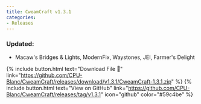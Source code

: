 ```yaml
---
title: CweamCraft v1.3.1
categories:
- Releases
---
```


### Updated:
- Macaw's Bridges & Lights, ModernFix, Waystones, JEI, Farmer's Delight

{% include button.html text="Download File 📁" link="https://github.com/CPU-Blanc/CweamCraft/releases/download/v1.3.1/CweamCraft-1.3.1.zip" %} {% include button.html text="View on GitHub" link="https://github.com/CPU-Blanc/CweamCraft/releases/tag/v1.3.1" icon="github" color="#59c4be" %}
